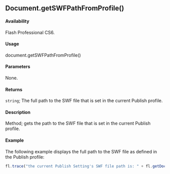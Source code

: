## Document.getSWFPathFromProfile()

#### Availability

Flash Professional CS6.

#### Usage

document.getSWFPathFromProfile()

#### Parameters

None.

#### Returns

`string`; The full path to the SWF file that is set in the current Publish profile.

#### Description

Method; gets the path to the SWF file that is set in the current Publish profile.

#### Example

The following example displays the full path to the SWF file as defined in the Publish profile:

```javascript
fl.trace("the current Publish Setting's SWF file path is: " + fl.getDocumentDOM().getSWFPathFromProfile());
```
